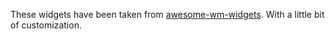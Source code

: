 These widgets have been taken from [awesome-wm-widgets](https://github.com/streetturtle/awesome-wm-widgets). With a little bit of customization.
